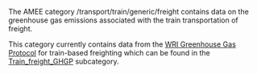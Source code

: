 The AMEE category /transport/train/generic/freight contains data on the
greenhouse gas emissions associated with the train transportation of
freight.

This category currently contains data from the [WRI Greenhouse Gas
Protocol](http://www.ghgprotocol.org/calculation-tools/all-tools) for
train-based freighting which can be found in the
[Train\_freight\_GHGP](Train_freight_GHGP) subcategory.
